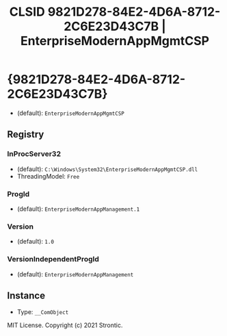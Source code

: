 ﻿---
title: "CLSID 9821D278-84E2-4D6A-8712-2C6E23D43C7B | EnterpriseModernAppMgmtCSP"
excerpt: What is COM-Object CLSID 9821D278-84E2-4D6A-8712-2C6E23D43C7B?
---

# {9821D278-84E2-4D6A-8712-2C6E23D43C7B}

* (default): `EnterpriseModernAppMgmtCSP`

## Registry


### InProcServer32

* (default): `C:\Windows\System32\EnterpriseModernAppMgmtCSP.dll`
* ThreadingModel: `Free`

### ProgId

* (default): `EnterpriseModernAppManagement.1`

### Version

* (default): `1.0`

### VersionIndependentProgId

* (default): `EnterpriseModernAppManagement`

## Instance

* Type: `__ComObject`

MIT License. Copyright (c) 2021 Strontic.


